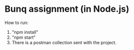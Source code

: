 # Bunq assignment (in Node.js)
How to run:
1. "npm install"
2. "npm start"
3. There is a postman collection sent with the project. 